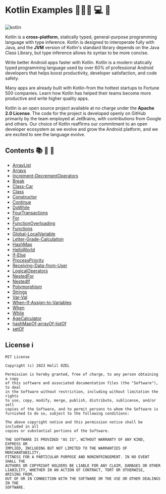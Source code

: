 # Kotlin Examples 👩🏻‍💻 💻 📱

![kotlin](https://www.udacity.com/blog/wp-content/uploads/2018/05/Kotlin-Udacity-Google.png)

Kotlin is a **cross-platform**, statically typed, general-purpose programming language with type inference. Kotlin is designed to interoperate fully with Java, and the **JVM** version of Kotlin's standard library depends on the Java Class Library, but type inference allows its syntax to be more concise.

Write better Android apps faster with Kotlin. Kotlin is a modern statically typed programming language used by over 60% of professional Android developers that helps boost productivity, developer satisfaction, and code safety.

Many apps are already built with Kotlin-from the hottest startups to Fortune 500 companies. Learn how Kotlin has helped their teams become more productive and write higher quality apps.

Kotlin is an open source project available at no charge under the **Apache 2.0 License**. The code for the project is developed openly on GitHub primarily by the team employed at JetBrains, with contributions from Google and others. Our choice of Kotlin reaffirms our commitment to an open developer ecosystem as we evolve and grow the Android platform, and we are excited to see the language evolve.


## Contents 📚 📖 🔖

- [ArrayList](https://github.com/halilozel1903/KotlinExample/blob/master/ArrayList.kt)
- [Arrays](https://github.com/halilozel1903/KotlinExample/blob/master/Arrays.kt)
- [Increment-DecrementOperators](https://github.com/halilozel1903/KotlinExample/blob/master/Arttirma-AzaltmaOperatorleri.kt)
- [Break](https://github.com/halilozel1903/KotlinExample/blob/master/Break.kt)
- [Class-Car](https://github.com/halilozel1903/KotlinExample/blob/master/Class-Car.kt)
- [Class](https://github.com/halilozel1903/KotlinExample/blob/master/Class.kt)
- [Constructor](https://github.com/halilozel1903/KotlinExample/blob/master/Constructor.kt)
- [Continue](https://github.com/halilozel1903/KotlinExample/blob/master/Continue.kt)
- [DoWhile](https://github.com/halilozel1903/KotlinExample/blob/master/DoWhile.kt)
- [FourTransactions](https://github.com/halilozel1903/KotlinExample/blob/master/DortIslem.kt)
- [For](https://github.com/halilozel1903/KotlinExample/blob/master/For.kt)
- [FunctionOverloading](https://github.com/halilozel1903/KotlinExample/blob/master/FunctionOverloading.kt)
- [Functions](https://github.com/halilozel1903/KotlinExample/blob/master/Functions.kt)
- [Global-LocalVariable](https://github.com/halilozel1903/KotlinExample/blob/master/Global-LocalDegisken.kt)
- [Letter-Grade-Calculation](https://github.com/halilozel1903/KotlinExample/blob/master/HarfNotuHesaplama.kt)
- [HashMap](https://github.com/halilozel1903/KotlinExample/blob/master/HashMap.kt)
- [HelloWorld](https://github.com/halilozel1903/KotlinExample/blob/master/HelloWorld.kt)
- [If-Else](https://github.com/halilozel1903/KotlinExample/blob/master/If-Else-Else%20If.kt)
- [ProcessPriority](https://github.com/halilozel1903/KotlinExample/blob/master/IslemOnceligi.kt)
- [Receiving-Data-from-User](https://github.com/halilozel1903/KotlinExample/blob/master/KullanicidanVeriAlmak.kt)
- [LogicalOperators](https://github.com/halilozel1903/KotlinExample/blob/master/MantiksalOperatorler.kt)
- [NestedFor](https://github.com/halilozel1903/KotlinExample/blob/master/NestedFor.kt)
- [NestedIf](https://github.com/halilozel1903/KotlinExample/blob/master/NestedIf.kt)
- [Polymorphism](https://github.com/halilozel1903/KotlinExample/blob/master/Polymorphism.kt)
- [Strings](https://github.com/halilozel1903/KotlinExample/blob/master/Strings.kt)
- [Var-Val](https://github.com/halilozel1903/KotlinExample/blob/master/Var-Val.kt)
- [When-If-Assign-to-Variables](https://github.com/halilozel1903/KotlinExample/blob/master/When-If-IleDegiskenlereAtama.kt)
- [When](https://github.com/halilozel1903/KotlinExample/blob/master/When.kt)
- [While](https://github.com/halilozel1903/KotlinExample/blob/master/While.kt)
- [AgeCalculator](https://github.com/halilozel1903/KotlinExample/blob/master/YasHesaplama.kt)
- [hashMapOf-arrayOf-listOf](https://github.com/halilozel1903/KotlinExample/blob/master/hashMapOf-arrayOf-listOf.kt)
- [setOf](https://github.com/halilozel1903/KotlinExample/blob/master/setOf.kt)

## License ℹ️
```
MIT License

Copyright (c) 2023 Halil OZEL

Permission is hereby granted, free of charge, to any person obtaining a copy
of this software and associated documentation files (the "Software"), to deal
in the Software without restriction, including without limitation the rights
to use, copy, modify, merge, publish, distribute, sublicense, and/or sell
copies of the Software, and to permit persons to whom the Software is
furnished to do so, subject to the following conditions:

The above copyright notice and this permission notice shall be included in all
copies or substantial portions of the Software.

THE SOFTWARE IS PROVIDED "AS IS", WITHOUT WARRANTY OF ANY KIND, EXPRESS OR
IMPLIED, INCLUDING BUT NOT LIMITED TO THE WARRANTIES OF MERCHANTABILITY,
FITNESS FOR A PARTICULAR PURPOSE AND NONINFRINGEMENT. IN NO EVENT SHALL THE
AUTHORS OR COPYRIGHT HOLDERS BE LIABLE FOR ANY CLAIM, DAMAGES OR OTHER
LIABILITY, WHETHER IN AN ACTION OF CONTRACT, TORT OR OTHERWISE, ARISING FROM,
OUT OF OR IN CONNECTION WITH THE SOFTWARE OR THE USE OR OTHER DEALINGS IN THE
SOFTWARE.
```
